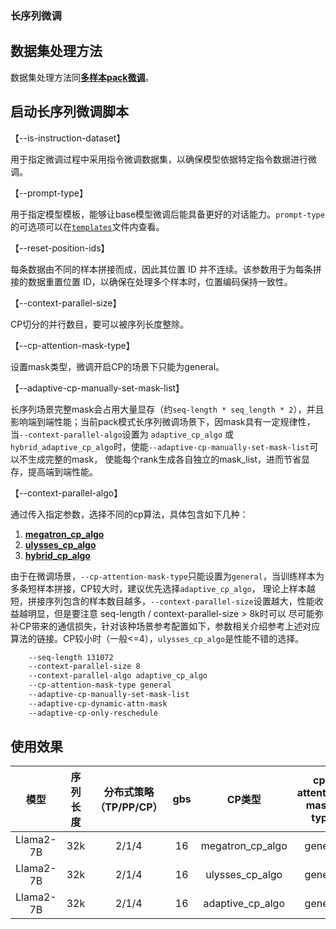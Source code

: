 ### 长序列微调

## 数据集处理方法
数据集处理方法同[**多样本pack微调**](../solutions/finetune/multi_sample_pack_finetune.md)。


## 启动长序列微调脚本

【--is-instruction-dataset】

用于指定微调过程中采用指令微调数据集，以确保模型依据特定指令数据进行微调。

【--prompt-type】

用于指定模型模板，能够让base模型微调后能具备更好的对话能力。`prompt-type`的可选项可以在[`templates`](../../../configs/finetune/templates.json)文件内查看。

【--reset-position-ids】

每条数据由不同的样本拼接而成，因此其位置 ID 并不连续。该参数用于为每条拼接的数据重置位置 ID，以确保在处理多个样本时，位置编码保持一致性。

【--context-parallel-size】

CP切分的并行数目，要可以被序列长度整除。

【--cp-attention-mask-type】

设置mask类型，微调开启CP的场景下只能为general。

【--adaptive-cp-manually-set-mask-list】

长序列场景完整mask会占用大量显存（约`seq-length * seq_length * 2`），并且影响端到端性能；当前pack模式长序列微调场景下，因mask具有一定规律性，
当`--context-parallel-algo`设置为 `adaptive_cp_algo` 或 `hybrid_adaptive_cp_algo`时，使能`--adaptive-cp-manually-set-mask-list`可以不生成完整的mask，
使能每个rank生成各自独立的mask_list，进而节省显存，提高端到端性能。

【--context-parallel-algo】

通过传入指定参数，选择不同的cp算法，具体包含如下几种：

1. [**megatron_cp_algo**](https://gitee.com/ascend/MindSpeed/blob/master/docs/features/ring-attention-context-parallel.md)
2. [**ulysses_cp_algo**](https://gitee.com/ascend/MindSpeed/blob/master/docs/features/ulysses-context-parallel.md)
3. [**hybrid_cp_algo**](https://gitee.com/ascend/MindSpeed/blob/master/docs/features/hybrid-context-parallel.md)

由于在微调场景，`--cp-attention-mask-type`只能设置为`general`，当训练样本为多条短样本拼接，CP较大时，建议优先选择`adaptive_cp_algo`，
理论上样本越短，拼接序列包含的样本数目越多，`--context-parallel-size`设置越大，性能收益越明显，但是要注意 seq-length / context-parallel-size > 8k时可以
尽可能弥补CP带来的通信损失，针对该种场景参考配置如下，参数相关介绍参考上述对应算法的链接。CP较小时（一般<=4），`ulysses_cp_algo`是性能不错的选择。

```bash
    --seq-length 131072
    --context-parallel-size 8
    --context-parallel-algo adaptive_cp_algo
    --cp-attention-mask-type general
    --adaptive-cp-manually-set-mask-list
    --adaptive-cp-dynamic-attn-mask
    --adaptive-cp-only-reschedule
```

## 使用效果
|   模型    | 序列长度 | 分布式策略（TP/PP/CP） |  gbs  |      CP类型      | cp-attention-mask-type | reset-position-ids | 显存  | 吞吐 TFLOP/s/GPU |
| :-------: | :------: | :--------------------: | :---: | :--------------: | :--------------------: | :----------------: | :---: | :--------------: |
| Llama2-7B |   32k    |         2/1/4          |  16   | megatron_cp_algo |        general         |        True        | 52777 |      102.7       |
| Llama2-7B |   32k    |         2/1/4          |  16   | ulysses_cp_algo  |        general         |        True        | 53681 |      192.3       |
| Llama2-7B |   32k    |         2/1/4          |  16   | adaptive_cp_algo |        general         |        True        | 52461 |      139.1       |
